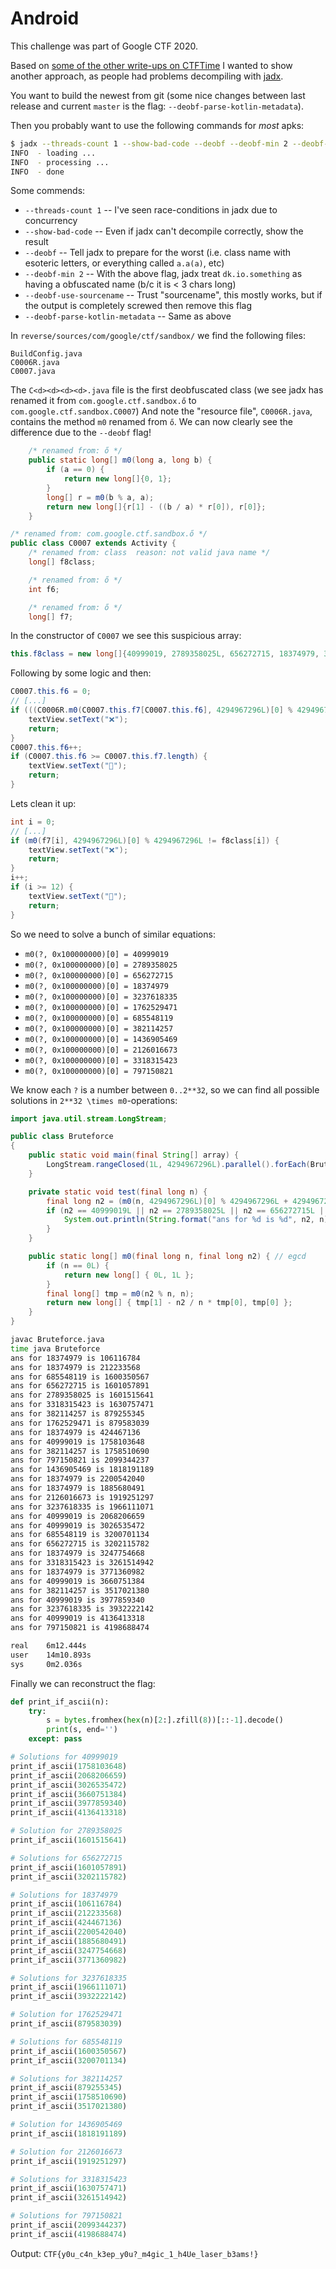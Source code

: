 # Android

This challenge was part of Google CTF 2020.

Based on [some of the other write-ups on CTFTime](https://ctftime.org/task/12815) I wanted to show another approach, as people had problems decompiling with [jadx](https://github.com/skylot/jadx).

You want to build the newest from git (some nice changes between last release and current `master` is the flag: `--deobf-parse-kotlin-metadata`).

Then you probably want to use the following commands for *most* apks:

```bash
$ jadx --threads-count 1 --show-bad-code --deobf --deobf-min 2 --deobf-use-sourcename --deobf-parse-kotlin-metadata ./reverse.apk
INFO  - loading ...
INFO  - processing ...
INFO  - done
```

Some commends:
 * `--threads-count 1` -- I've seen race-conditions in jadx due to concurrency
 * `--show-bad-code` -- Even if jadx can't decompile correctly, show the result
 * `--deobf` -- Tell jadx to prepare for the worst (i.e. class name with esoteric letters, or everything called `a.a(a)`, etc)
 * `--deobf-min 2` -- With the above flag, jadx treat `dk.io.something` as having a obfuscated name (b/c it is < 3 chars long)
 * `--deobf-use-sourcename` -- Trust "sourcename", this mostly works, but if the output is completely screwed then remove this flag
 * `--deobf-parse-kotlin-metadata` -- Same as above

In `reverse/sources/com/google/ctf/sandbox/` we find the following files:

```
BuildConfig.java
C0006R.java
C0007.java
```

The `C<d><d><d><d>.java` file is the first deobfuscated class (we see jadx has renamed it from `com.google.ctf.sandbox.ő` to `com.google.ctf.sandbox.C0007`)
And note the "resource file", `C0006R.java`, contains the method `m0` renamed from `ő`.  We can now clearly see the difference due to the `--deobf` flag!

```java
    /* renamed from: ő */
    public static long[] m0(long a, long b) {
        if (a == 0) {
            return new long[]{0, 1};
        }
        long[] r = m0(b % a, a);
        return new long[]{r[1] - ((b / a) * r[0]), r[0]};
    }
```

```java
/* renamed from: com.google.ctf.sandbox.ő */
public class C0007 extends Activity {
    /* renamed from: class  reason: not valid java name */
    long[] f8class;

    /* renamed from: ő */
    int f6;

    /* renamed from: ő */
    long[] f7;
```

In the constructor of `C0007` we see this suspicious array:

```java
this.f8class = new long[]{40999019, 2789358025L, 656272715, 18374979, 3237618335L, 1762529471, 685548119, 382114257, 1436905469, 2126016673, 3318315423L, 797150821};
```

Following by some logic and then:

```java
C0007.this.f6 = 0;
// [...]
if (((C0006R.m0(C0007.this.f7[C0007.this.f6], 4294967296L)[0] % 4294967296L) + 4294967296L) % 4294967296L != C0007.this.f8class[C0007.this.f6]) {
    textView.setText("❌");
    return;
}
C0007.this.f6++;
if (C0007.this.f6 >= C0007.this.f7.length) {
    textView.setText("🚩");
    return;
}
```

Lets clean it up:

```java
int i = 0;
// [...]
if (m0(f7[i], 4294967296L)[0] % 4294967296L != f8class[i]) {
    textView.setText("❌");
    return;
}
i++;
if (i >= 12) {
    textView.setText("🚩");
    return;
}
```

So we need to solve a bunch of similar equations:

 * `m0(?, 0x100000000)[0] = 40999019`
 * `m0(?, 0x100000000)[0] = 2789358025`
 * `m0(?, 0x100000000)[0] = 656272715`
 * `m0(?, 0x100000000)[0] = 18374979`
 * `m0(?, 0x100000000)[0] = 3237618335`
 * `m0(?, 0x100000000)[0] = 1762529471`
 * `m0(?, 0x100000000)[0] = 685548119`
 * `m0(?, 0x100000000)[0] = 382114257`
 * `m0(?, 0x100000000)[0] = 1436905469`
 * `m0(?, 0x100000000)[0] = 2126016673`
 * `m0(?, 0x100000000)[0] = 3318315423`
 * `m0(?, 0x100000000)[0] = 797150821`

We know each `?` is a number between `0..2**32`, so we can find all possible solutions in `2**32 \times m0`-operations:

```java
import java.util.stream.LongStream;

public class Bruteforce
{
    public static void main(final String[] array) {
        LongStream.rangeClosed(1L, 4294967296L).parallel().forEach(Bruteforce::test);
    }

    private static void test(final long n) {
        final long n2 = (m0(n, 4294967296L)[0] % 4294967296L + 4294967296L) % 4294967296L;
        if (n2 == 40999019L || n2 == 2789358025L || n2 == 656272715L || n2 == 18374979L || n2 == 3237618335L || n2 == 1762529471L || n2 == 685548119L || n2 == 382114257L || n2 == 1436905469L || n2 == 2126016673L || n2 == 3318315423L || n2 == 797150821L) {
            System.out.println(String.format("ans for %d is %d", n2, n));
        }
    }

    public static long[] m0(final long n, final long n2) { // egcd
        if (n == 0L) {
            return new long[] { 0L, 1L };
        }
        final long[] tmp = m0(n2 % n, n);
        return new long[] { tmp[1] - n2 / n * tmp[0], tmp[0] };
    }
}
```

```bash
javac Bruteforce.java
time java Bruteforce
ans for 18374979 is 106116784
ans for 18374979 is 212233568
ans for 685548119 is 1600350567
ans for 656272715 is 1601057891
ans for 2789358025 is 1601515641
ans for 3318315423 is 1630757471
ans for 382114257 is 879255345
ans for 1762529471 is 879583039
ans for 18374979 is 424467136
ans for 40999019 is 1758103648
ans for 382114257 is 1758510690
ans for 797150821 is 2099344237
ans for 1436905469 is 1818191189
ans for 18374979 is 2200542040
ans for 18374979 is 1885680491
ans for 2126016673 is 1919251297
ans for 3237618335 is 1966111071
ans for 40999019 is 2068206659
ans for 40999019 is 3026535472
ans for 685548119 is 3200701134
ans for 656272715 is 3202115782
ans for 18374979 is 3247754668
ans for 3318315423 is 3261514942
ans for 18374979 is 3771360982
ans for 40999019 is 3660751384
ans for 382114257 is 3517021380
ans for 40999019 is 3977859340
ans for 3237618335 is 3932222142
ans for 40999019 is 4136413318
ans for 797150821 is 4198688474

real	6m12.444s
user	14m10.893s
sys		0m2.036s
```

Finally we can reconstruct the flag:

```python
def print_if_ascii(n):
    try:
        s = bytes.fromhex(hex(n)[2:].zfill(8))[::-1].decode()
        print(s, end='')
    except: pass

# Solutions for 40999019
print_if_ascii(1758103648)
print_if_ascii(2068206659)
print_if_ascii(3026535472)
print_if_ascii(3660751384)
print_if_ascii(3977859340)
print_if_ascii(4136413318)

# Solution for 2789358025
print_if_ascii(1601515641)

# Solutions for 656272715
print_if_ascii(1601057891)
print_if_ascii(3202115782)

# Solutions for 18374979
print_if_ascii(106116784)
print_if_ascii(212233568)
print_if_ascii(424467136)
print_if_ascii(2200542040)
print_if_ascii(1885680491)
print_if_ascii(3247754668)
print_if_ascii(3771360982)

# Solutions for 3237618335
print_if_ascii(1966111071)
print_if_ascii(3932222142)

# Solution for 1762529471
print_if_ascii(879583039)

# Solutions for 685548119
print_if_ascii(1600350567)
print_if_ascii(3200701134)

# Solutions for 382114257
print_if_ascii(879255345)
print_if_ascii(1758510690)
print_if_ascii(3517021380)

# Solution for 1436905469
print_if_ascii(1818191189)

# Solution for 2126016673
print_if_ascii(1919251297)

# Solutions for 3318315423
print_if_ascii(1630757471)
print_if_ascii(3261514942)

# Solutions for 797150821
print_if_ascii(2099344237)
print_if_ascii(4198688474)
```

Output: `CTF{y0u_c4n_k3ep_y0u?_m4gic_1_h4Ue_laser_b3ams!}`
